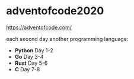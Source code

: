 # adventofcode2020
https://adventofcode.com/

each second day another programming language:
* **Python** Day 1-2
* **Go** Day 3-4
* **Rust** Day 5-6
* **C** Day 7-8
